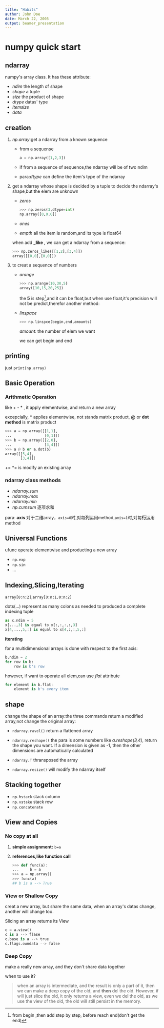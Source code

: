 ```yaml
---
title: "Habits"
author: John Doe
date: March 22, 2005
output: beamer_presentation
---
```


# numpy quick start

## ndarray

numpy's array class. It has these attribute:

- *ndim* the length of shape
- *shape* a tuple
- *size* the product of shape
- *dtype* datas' type
- *itemsize* 
- *data*

## creation

1. *np.array*:get a ndarray from a known sequence

    - from a sequense

        ```Python
        a = np.array([1,2,3])
        ```

    - if from a sequence of sequence,the ndarray will be of two ndim

    - para:*dtype* can define the item's type of the ndarray

2. get a ndarray whose shape is decided by a tuple to decide the ndarray's shape,but the elem are unknown

    - *zeros* 
        ```Python
        >>> np.zeros(3,dtype=int)
        np.array([0,0,0])
        ```

    - *ones* 

    - *empth* all the item is random,and its type is float64

    when add **_like** , we can get a ndarray from a sequence:

    ```Python
    >>> np.zeros_like([[1,2],[3,4]])
    array([[0,0],[0,0]])
    ```
    

3. to creat a sequence of numbers

    - *arange* 

        ```Python
        >>> np.arange(10,30,5)
        array([10,15,20,25])
        ```
    
        the **5** is step[^1],and it can be float,but when use float,it's precision will not be predict,therefor another method:

    [^1]: from begin ,then add step by step, before reach end(don't get the end)

    - *linspace* 

        ```Python
        >>> np.linspce(begin,end,amounts)
        ```

        *amount*: the number of elem we want

        we can get begin and end

## printing

just `print(np.array)`

## Basic Operation

### Arithmetic Operation

like + - * \, it apply elementwise, and return a new array

excepcially, * applies elementwise, not stands matrix product, **@** or **dot method** is matrix product

```Python
>>> a = np.array([[1,1],
...               [0,1]])
>>> b = np.array([[2,0],
...               [3,4]])
>>> a @ b or a.dot(b)
array([[5,4],
       [3,4]])
```

+= *= is modify an existing array

### ndarray class methods

- *ndarray.sum* 
- *ndarray.max*
- *ndarray.min*
- *np.cumsum* 逐项求和

para: **axis** 对于二维array，`axis=0`时,对每**列**运用method,`axis=1`时,对每**行**运用method

## Universal Functions

ufunc operate elementwise and producting a new array

- `np.exp`
- `np.sin`
- ...

## Indexing,Slicing,Iterating

`array[0:n:2]`,`array[0:n:1,0:n:2]`

dots(...) represent as many colons as needed to produced a complete indexing tuple

```Python
as x.ndim = 5
x[...,3] is equal to x[:,:,:,:,3]
x[4,...,5,:] is equal to x[4,:,:,5,:]
```

**iterating** 

for a multidimensional arrays is done with respect to the first axis:
```Python
b.ndim = 2
for row in b:
    row is b's row
```

however, if want to operate all elem,can use *flat* attribute
```Python
for element in b.flat: 
    element is b's every item
```

## shape

change the shape of an array:the three commands return a modified array,not change the original array:

- `ndarray.ravel()` return a flattened array

- `ndarray.reshape()` the para is some numbers like *a.reshape(3,4)*, return the shape you want. If a dimension is given as -1, then the other dimensions are automatically calculated

- `ndarray.T` thransposed the array

- `ndarray.resize()` will modify the ndarray itself

## Stacking together

- `np.hstack` stack column
- `np.vstake` stack row
- `np.concatenate`

## View and Copies

### No copy at all

1. **simple assignment:** `b=a`

2. **references,like function call** 

    ```Python
    >>> def func(a):
    ...     b = a
    >>> a = np.array()
    >>> func(a)
    ## b is a --> True
    ```

### View or Shallow Copy

creat a new array, but share the same data, when an array's datas change, another will change too.

Slicing an array returns its View

```Python
c = a.view()
c is a --> flase
c.base is a --> true
c.flags.owndata --> false
```


### Deep Copy

make a really new array, and they don't share data together

when to use it?

>  when an array is intermediate, and the result is only a part of it, then we can 
>make a deep copy of the old, and **then** del the old. However, if will just slice
>the old, it only returns a view, even we del the old, as we use the view of the old,
>the old will still persist in the memory.

